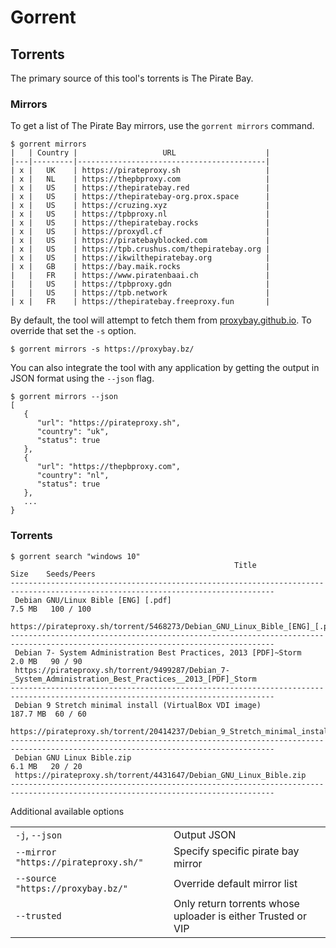 
# Gorrent


## Torrents

The primary source of this tool's torrents is The Pirate Bay.

### Mirrors

To get a list of The Pirate Bay mirrors, use the `gorrent mirrors` command.

```shell
$ gorrent mirrors
|   | Country |                   URL                    |
|---|---------|------------------------------------------|
| x |   UK    | https://pirateproxy.sh                   |
| x |   NL    | https://thepbproxy.com                   |
| x |   US    | https://thepiratebay.red                 |
| x |   US    | https://thepiratebay-org.prox.space      |
| x |   US    | https://cruzing.xyz                      |
| x |   US    | https://tpbproxy.nl                      |
| x |   US    | https://thepiratebay.rocks               |
| x |   US    | https://proxydl.cf                       |
| x |   US    | https://piratebayblocked.com             |
| x |   US    | https://tpb.crushus.com/thepiratebay.org |
| x |   US    | https://ikwilthepiratebay.org            |
| x |   GB    | https://bay.maik.rocks                   |
|   |   FR    | https://www.piratenbaai.ch               |
|   |   US    | https://tpbproxy.gdn                     |
|   |   US    | https://tpb.network                      |
| x |   FR    | https://thepiratebay.freeproxy.fun       |
```

By default, the tool will attempt to fetch them from [proxybay.github.io](https://proxybay.github.io). To override that set the `-s` option.

```shell
$ gorrent mirrors -s https://proxybay.bz/
```

You can also integrate the tool with any application by getting the output in JSON format using the `--json` flag.

```shell
$ gorrent mirrors --json
[
   {
      "url": "https://pirateproxy.sh",
      "country": "uk",
      "status": true
   },
   {
      "url": "https://thepbproxy.com",
      "country": "nl",
      "status": true
   },
   ...
}
```


### Torrents

```shell
$ gorrent search "windows 10"
                                                  Title                                                      Size    Seeds/Peers
---------------------------------------------------------------------------------------------------------------------------------
 Debian GNU/Linux Bible [ENG] [.pdf]                                                                        7.5 MB   100 / 100
 https://pirateproxy.sh/torrent/5468273/Debian_GNU_Linux_Bible_[ENG]_[.pdf]
---------------------------------------------------------------------------------------------------------------------------------
 Debian 7- System Administration Best Practices, 2013 [PDF]~Storm                                           2.0 MB   90 / 90
 https://pirateproxy.sh/torrent/9499287/Debian_7-_System_Administration_Best_Practices__2013_[PDF]_Storm
---------------------------------------------------------------------------------------------------------------------------------
 Debian 9 Stretch minimal install (VirtualBox VDI image)                                                   187.7 MB  60 / 60
 https://pirateproxy.sh/torrent/20414237/Debian_9_Stretch_minimal_install_(VirtualBox_VDI_image)
---------------------------------------------------------------------------------------------------------------------------------
 Debian GNU Linux Bible.zip                                                                                 6.1 MB   20 / 20
 https://pirateproxy.sh/torrent/4431647/Debian_GNU_Linux_Bible.zip
---------------------------------------------------------------------------------------------------------------------------------
```

Additional available options

| | |
|-|-|
| `-j`, `--json` | Output JSON |
| `--mirror "https://pirateproxy.sh/"` | Specify specific pirate bay mirror |
| `--source "https://proxybay.bz/"` | Override default mirror list |
| `--trusted` | Only return torrents whose uploader is either Trusted or VIP |
